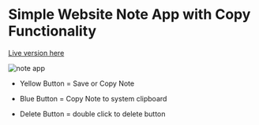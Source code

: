# Simple Website Note App with Copy Functionality

[Live version here](https://simple-note-app.pages.dev/)


![note app](https://user-images.githubusercontent.com/68879676/189277256-af582dba-d171-4c45-a820-16a04124e2dd.png)



* Yellow Button = Save or Copy Note

* Blue Button = Copy Note to system clipboard

* Delete Button = double click to delete button

